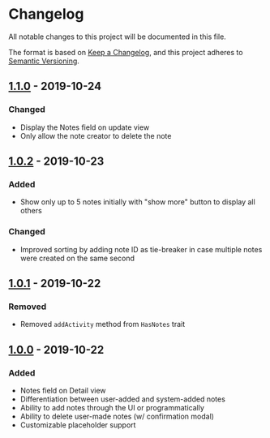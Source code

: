 # Changelog

All notable changes to this project will be documented in this file.

The format is based on [Keep a Changelog](https://keepachangelog.com/en/1.0.0/),
and this project adheres to [Semantic Versioning](https://semver.org/spec/v2.0.0.html).

## [1.1.0] - 2019-10-24

### Changed

- Display the Notes field on update view
- Only allow the note creator to delete the note

## [1.0.2] - 2019-10-23

### Added

- Show only up to 5 notes initially with "show more" button to display all others

### Changed

- Improved sorting by adding note ID as tie-breaker in case multiple notes were created on the same second

## [1.0.1] - 2019-10-22

### Removed

- Removed `addActivity` method from `HasNotes` trait

## [1.0.0] - 2019-10-22

### Added

- Notes field on Detail view
- Differentiation between user-added and system-added notes
- Ability to add notes through the UI or programmatically
- Ability to delete user-made notes (w/ confirmation modal)
- Customizable placeholder support

[1.1.0]: https://github.com/optimistdigital/nova-notes-field/compare/1.0.2...1.1.0
[1.0.2]: https://github.com/optimistdigital/nova-notes-field/compare/1.0.1...1.0.2
[1.0.1]: https://github.com/optimistdigital/nova-notes-field/compare/1.0.0...1.0.1
[1.0.0]: https://github.com/optimistdigital/nova-notes-field/releases/tag/1.0.0
